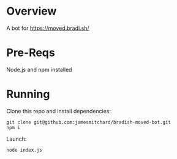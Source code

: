 # Overview

A bot for https://moved.bradi.sh/

# Pre-Reqs

Node.js and npm installed

# Running

Clone this repo and install dependencies:
```
git clone git@github.com:jamesmitchard/bradish-moved-bot.git
npm i
```

Launch: 
```
node index.js
```


